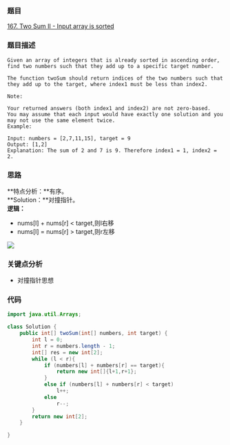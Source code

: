 ### 题目
[167. Two Sum II - Input array is sorted](https://leetcode.com/problems/two-sum-ii-input-array-is-sorted/)

### 题目描述
```
Given an array of integers that is already sorted in ascending order, find two numbers such that they add up to a specific target number.

The function twoSum should return indices of the two numbers such that they add up to the target, where index1 must be less than index2.

Note:

Your returned answers (both index1 and index2) are not zero-based.
You may assume that each input would have exactly one solution and you may not use the same element twice.
Example:

Input: numbers = [2,7,11,15], target = 9
Output: [1,2]
Explanation: The sum of 2 and 7 is 9. Therefore index1 = 1, index2 = 2.
```

### 思路
**特点分析：**有序。  
**Solution：**对撞指针。  
**逻辑：** 

* nums[l] + nums[r] < target,则l右移
* nums[l] = nums[r] > target,则r左移

![](https://blog-1257126549.cos.ap-guangzhou.myqcloud.com/blog/59rnm.gif)

### 关键点分析
* 对撞指针思想

### 代码
```java
import java.util.Arrays;

class Solution {
    public int[] twoSum(int[] numbers, int target) {
        int l = 0;
        int r = numbers.length - 1;
        int[] res = new int[2];
        while (l < r){
            if (numbers[l] + numbers[r] == target){
                return new int[]{l+1,r+1};
            }
            else if (numbers[l] + numbers[r] < target)
                l++;
            else
                r--;
        }
        return new int[2];
    }

}
```
